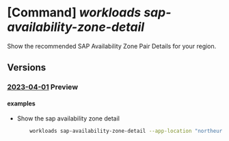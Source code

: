 # [Command] _workloads sap-availability-zone-detail_

Show the recommended SAP Availability Zone Pair Details for your region.

## Versions

### [2023-04-01](/Resources/mgmt-plane/L3N1YnNjcmlwdGlvbnMve30vcHJvdmlkZXJzL21pY3Jvc29mdC53b3JrbG9hZHMvbG9jYXRpb25zL3t9L3NhcHZpcnR1YWxpbnN0YW5jZW1ldGFkYXRhL2RlZmF1bHQvZ2V0YXZhaWxhYmlsaXR5em9uZWRldGFpbHM=/2023-04-01.xml) **Preview**

<!-- mgmt-plane /subscriptions/{}/providers/microsoft.workloads/locations/{}/sapvirtualinstancemetadata/default/getavailabilityzonedetails 2023-04-01 -->

#### examples

- Show the sap availability zone detail
    ```bash
        workloads sap-availability-zone-detail --app-location "northeurope" --database-type "HANA" --sap-product "S4HANA" --location "northeurope"
    ```
